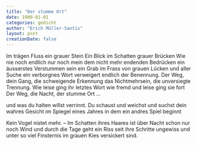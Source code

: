 ```yaml
---
title: "Der stumme Ort"
date: 1900-01-01
categories: gedicht
author: "Erich Müller-Santis"
layout: post
creationDate: false
---
```


Im trägen Fluss ein grauer Stein
Ein Blick im Schatten grauer Brücken
Wie nie noch endlich nur noch mein
dem nicht mehr endenden Bedrücken
ein äusserstes Verstummen sein
ein Grab im Frass von grauen Lücken
und aller Suche ein verborgnes Wort
verweigert endlich der Benennung.
Der Weg, dein Gang, die schweigende Erkennung
das Nichtmehrsein, die unversiegte Trennung.
Wie leise ging ihr letztes Wort
wie fremd und leise ging sie fort
Der Weg, die Nacht, der stumme Ort …

und was du halten willst verrinnt.
Du schaust und weichst und suchst dein wahres
Gesicht im Spiegel eines Jahres
in dem ein andres Spiel beginnt

Kein Vogel nistet mehr. – Im Schatten ihres Haares
ist über Nacht schon nur noch Wind
und durch die Tage geht ein Riss
seit ihre Schritte ungewiss
und unter so viel Finsternis
im grauen Kies versickert sind.
